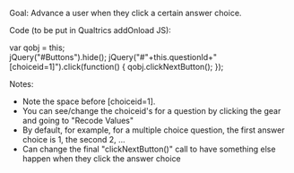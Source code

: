 Goal: Advance a user when they click a certain answer choice.

Code (to be put in Qualtrics addOnload JS):

var qobj = this;  
	jQuery("#Buttons").hide();
	jQuery("#"+this.questionId+" [choiceid=1]").click(function() { qobj.clickNextButton(); });
  
 Notes:
 - Note the space before [choiceid=1].
 - You can see/change the choiceid's for a question by clicking the gear and going to "Recode Values"
 - By default, for example, for a multiple choice question, the first answer choice is 1, the second 2, ...
 - Can change the final "clickNextButton()" call to have something else happen when they click the answer choice
